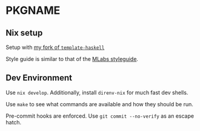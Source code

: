 # PKGNAME

## Nix setup
Setup with [my fork of `template-haskell`](https://github.com/dragospe/template-haskell/blob/master/wizard.sh)

Style guide is similar to that of the [MLabs styleguide](https://github.com/mlabs-haskell/styleguide).

## Dev Environment

Use `nix develop`. Additionally, install `direnv-nix` for much fast dev shells.

Use `make` to see what commands are available and how they should be run.

Pre-commit hooks are enforced. Use `git commit --no-verify` as an escape hatch.

